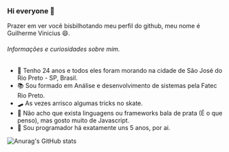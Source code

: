 ### Hi everyone 👋

Prazer em ver você bisbilhotando meu perfil do github, 
meu nome é Guilherme Vinicius 😄.

###### Informações e curiosidades sobre mim.

- 🌱 Tenho 24 anos e todos eles foram morando na cidade de São José do Rio Preto - SP, Brasil.
- 📚 Sou formado em Análise e desenvolvimento de sistemas pela Fatec Rio Preto.
- 🛹 As vezes arrisco algumas tricks no skate.
- 🤔 Não acho que exista linguagens ou frameworks bala de prata (É o que penso), mas gosto muito de Javascript.
- 🚀 Sou programador há exatamente uns 5 anos, por ai.

![Anurag's GitHub stats](https://github-readme-stats.vercel.app/api?username=guilhermeviiniidev&theme=material-palenight&show_icons=true)

<!--
**guilhermeviiniidev/guilhermeviiniidev** is a ✨ _special_ ✨ repository because its `README.md` (this file) appears on your GitHub profile.

Here are some ideas to get you started:

- 🔭 I’m currently working on ...
- 🌱 I’m currently learning ...
- 👯 I’m looking to collaborate on ...
- 🤔 I’m looking for help with ...
- 💬 Ask me about ...
- 📫 How to reach me: ...
- 😄 Pronouns: ...
- ⚡ Fun fact: ...
-->
